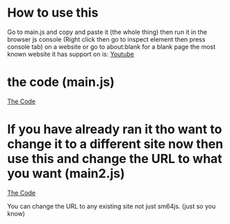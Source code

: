 # How to use this
Go to main.js and copy and paste it (the whole thing) then run it in the browser js console (Right click then go to inspect element then press console tab) on a website or go to about:blank for a blank page the most known website it has support on is: [Youtube](https://youtube.com)
# the code (main.js)
[The Code](https://github.com/uuphoria2/play-sm64js-on-any-website/blob/main/main.js)


# If you have already ran it tho want to change it to a different site now then use this and change the URL to what you want (main2.js)
[The Code](https://github.com/uuphoria2/play-sm64js-on-any-website/blob/main/main2.js)

You can change the URL to any existing site not just sm64js. (just so you know)
